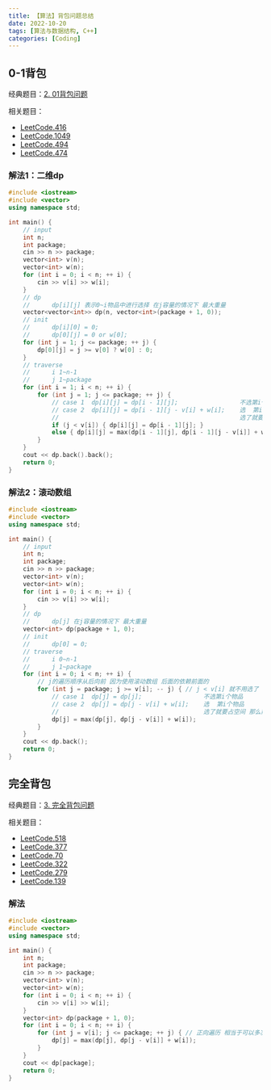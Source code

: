 ```yaml
---
title: 【算法】背包问题总结
date: 2022-10-20
tags: [算法与数据结构, C++]
categories: [Coding]
---
```


## 0-1背包

经典题目：[2. 01背包问题](https://www.acwing.com/problem/content/2/)

相关题目：  
- [LeetCode.416](https://leetcode.cn/problems/partition-equal-subset-sum/submissions/)
- [LeetCode.1049](https://leetcode.cn/problems/last-stone-weight-ii/)
- [LeetCode.494](https://leetcode.cn/problems/target-sum/submissions/)
- [LeetCode.474](https://leetcode.cn/problems/ones-and-zeroes/)

### 解法1：二维dp

```cpp
#include <iostream>
#include <vector>
using namespace std;

int main() {
    // input
    int n;
    int package;
    cin >> n >> package;
    vector<int> v(n);
    vector<int> w(n);
    for (int i = 0; i < n; ++ i) {
        cin >> v[i] >> w[i];
    }
    // dp
    //      dp[i][j] 表示0~i物品中进行选择 在j容量的情况下 最大重量
    vector<vector<int>> dp(n, vector<int>(package + 1, 0));
    // init
    //      dp[i][0] = 0;
    //      dp[0][j] = 0 or w[0];
    for (int j = 1; j <= package; ++ j) {
        dp[0][j] = j >= v[0] ? w[0] : 0;
    }
    // traverse
    //      i 1~n-1
    //      j 1~package
    for (int i = 1; i < n; ++ i) {
        for (int j = 1; j <= package; ++ j) {
            // case 1  dp[i][j] = dp[i - 1][j];                 不选第i个物品
            // case 2  dp[i][j] = dp[i - 1][j - v[i] + w[i];    选  第i个物品
            //                                                  选了就要占空间 那么前面的物品要在减小的空间中考虑
            if (j < v[i]) { dp[i][j] = dp[i - 1][j]; }
            else { dp[i][j] = max(dp[i - 1][j], dp[i - 1][j - v[i]] + w[i]); }
        }
    }
    cout << dp.back().back();
    return 0;
}
```

### 解法2：滚动数组

```cpp
#include <iostream>
#include <vector>
using namespace std;

int main() {
    // input
    int n;
    int package;
    cin >> n >> package;
    vector<int> v(n);
    vector<int> w(n);
    for (int i = 0; i < n; ++ i) {
        cin >> v[i] >> w[i];
    }
    // dp
    //      dp[j] 在j容量的情况下 最大重量
    vector<int> dp(package + 1, 0);
    // init
    //      dp[0] = 0;
    // traverse
    //      i 0~n-1
    //      j 1~package
    for (int i = 0; i < n; ++ i) {
        // j的遍历顺序从后向前 因为使用滚动数组 后面的依赖前面的
        for (int j = package; j >= v[i]; -- j) { // j < v[i] 就不用选了
            // case 1  dp[j] = dp[j];                 不选第i个物品
            // case 2  dp[j] = dp[j - v[i] + w[i];    选  第i个物品
            //                                        选了就要占空间 那么前面的物品要在减小的空间中考虑
            dp[j] = max(dp[j], dp[j - v[i]] + w[i]);
        }
    }
    cout << dp.back();
    return 0;
}
```


## 完全背包

经典题目：[3. 完全背包问题](https://www.acwing.com/problem/content/3/)

相关题目：  
- [LeetCode.518](https://leetcode.cn/problems/coin-change-2/)
- [LeetCode.377](https://leetcode.cn/problems/combination-sum-iv/)
- [LeetCode.70](https://leetcode.cn/problems/climbing-stairs/)
- [LeetCode.322](https://leetcode.cn/problems/coin-change/)
- [LeetCode.279](https://leetcode.cn/problems/perfect-squares/)
- [LeetCode.139](https://leetcode.cn/problems/word-break/)


### 解法

```cpp
#include <iostream>
#include <vector>
using namespace std;

int main() {
    int n;
    int package;
    cin >> n >> package;
    vector<int> v(n);
    vector<int> w(n);
    for (int i = 0; i < n; ++ i) {
        cin >> v[i] >> w[i];
    }
    vector<int> dp(package + 1, 0);
    for (int i = 0; i < n; ++ i) {
        for (int j = v[i]; j <= package; ++ j) { // 正向遍历 相当于可以多次选取同一个物品
            dp[j] = max(dp[j], dp[j - v[i]] + w[i]);
        }
    }
    cout << dp[package];
    return 0;
}
```